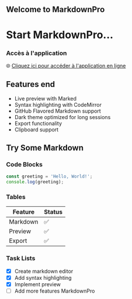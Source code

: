 ## Welcome to MarkdownPro

# Start MarkdownPro...
### Accès à l'application

🌐 [Cliquez ici pour accéder à l'application en ligne](https://bensaadmucret.github.io/MarkdownPro/)

## Features end 

- Live preview with Marked
- Syntax highlighting with CodeMirror
- GitHub Flavored Markdown support
- Dark theme optimized for long sessions
- Export functionality
- Clipboard support

## Try Some Markdown

### Code Blocks

```javascript
const greeting = 'Hello, World!';
console.log(greeting);
```

### Tables

| Feature | Status |
|---------|--------|
| Markdown | ✅ |
| Preview | ✅ |
| Export | ✅ |

### Task Lists

- [x] Create markdown editor
- [x] Add syntax highlighting
- [x] Implement preview
- [ ] Add more features
 MarkdownPro
